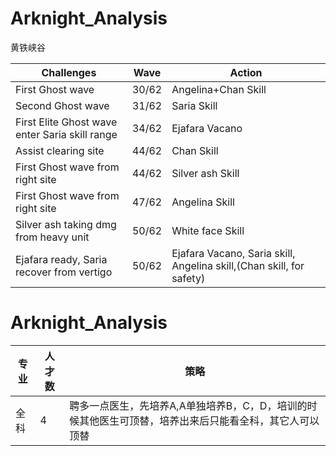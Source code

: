 # Arknight_Analysis

黄铁峡谷

| Challenges|Wave|Action|
| ----|----|----|
|First Ghost wave| 30/62| Angelina+Chan Skill|
|Second Ghost wave| 31/62| Saria Skill|
|First Elite Ghost wave enter Saria skill range| 34/62| Ejafara Vacano|
|Assist clearing site| 44/62| Chan Skill|
|First Ghost wave from right site| 44/62| Silver ash Skill|
|First Ghost wave from right site| 47/62| Angelina Skill|
|Silver ash taking dmg from heavy unit| 50/62| White face Skill|
|Ejafara ready, Saria recover from vertigo| 50/62| Ejafara Vacano, Saria skill, Angelina skill,(Chan skill, for safety)|

# Arknight_Analysis

|专业|人才数|策略|
| ----|----|----|
| 全科|4|聘多一点医生，先培养A,A单独培养B，C，D，培训的时候其他医生可顶替，培养出来后只能看全科，其它人可以顶替|
